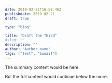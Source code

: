 ```yaml
---
date: 2019-02-21T16:58:46Z
publishdate: 2019-02-21
draft: true

type: "blog"

title: "Draft the Third"
#slug: ""
description: ""
author: "Author name"
tags: ["test", "bunait"]
---
```


The summary content would be here.
<!--more-->
But the full content would continue below the more.
